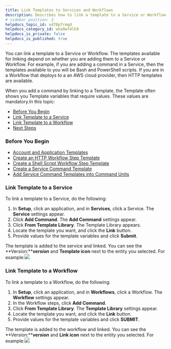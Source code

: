 ```yaml
---
title: Link Templates to Services and Workflows
description: Describes how to link a template to a Service or Workflow. The templates available for linking depend on whether you are adding them to a Service or Workflow.
# sidebar_position: 2
helpdocs_topic_id: xd70p7rmqd
helpdocs_category_id: wha9wf4lk9
helpdocs_is_private: false
helpdocs_is_published: true
---
```


You can link a template to a Service or Workflow. The templates available for linking depend on whether you are adding them to a Service or Workflow. For example, if you are adding a command in a Service, then the templates available to you will be Bash and PowerShell scripts. If you are in a Workflow that deploys to a an AWS cloud provider, then HTTP templates are available.

When you add a command by linking to a Template, the Template often shows you Template variables that require values. These values are mandatory.In this topic:

* [Before You Begin](https://docs.harness.io/article/xd70p7rmqd-link-templates-to-services-and-workflows#before_you_begin)
* [Link Template to a Service](https://docs.harness.io/article/xd70p7rmqd-link-templates-to-services-and-workflows#link_template_to_a_service)
* [Link Template to a Workflow](https://docs.harness.io/article/xd70p7rmqd-link-templates-to-services-and-workflows#link_template_to_a_workflow)
* [Next Steps](https://docs.harness.io/article/xd70p7rmqd-link-templates-to-services-and-workflows#next_steps)

### Before You Begin

* [Account and Application Templates](/article/ygi6d8epse-use-templates)
* [Create an HTTP Workflow Step Template](/article/dv7ajeroou-account-and-application-templates)
* [Create a Shell Script Workflow Step Template](/article/lfqn3t83hd-create-a-shell-script-workflow-step-template)
* [Create a Service Command Template](/article/kbmz9uc7q9-create-a-service-command-template)
* [Add Service Command Templates into Command Units](/article/mfoy0hrw8y-add-service-command-templates-into-command-units)

### Link Template to a Service

To link a template to a Service, do the following:

1. In **Setup**, click an application, and in **Services**, click a Service. The **Service** settings appear.
2. Click **Add Command**. The **Add Command** settings appear.
3. Click **From Template Library**. The Template Library appears.
4. Locate the template you want, and click the **Link** button.
5. Provide values for the template variables and click **Submit**.  
  
The template is added to the service and linked. You can see the **Version:*****version*** and **Template icon** next to the entity you selected. For example:![](https://files.helpdocs.io/kw8ldg1itf/articles/ygi6d8epse/1532732445768/linked-template.png)

### Link Template to a Workflow

To link a template to a Workflow, do the following:

1. In **Setup**, click an application, and in **Workflows**, click a Workflow. The **Workflow** settings appear.
2. In the Workflow steps, click **Add Command**.
3. Click **From Template Library**. The **Template Library** settings appear.
4. Locate the template you want, and click the **Link** button.
5. Provide values for the template variables and click **SUBMIT**.  
  
The template is added to the workflow and linked. You can see the **Version:*****version*** and **Link icon** next to the entity you selected. For example:![](https://files.helpdocs.io/kw8ldg1itf/articles/ygi6d8epse/1533074956803/template-added-workflow.png)

